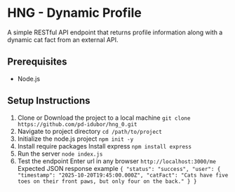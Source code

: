 # HNG - Dynamic Profile
A simple RESTful API endpoint that returns profile information along with a dynamic cat fact from an external API.

## Prerequisites
* Node.js

## Setup Instructions
 1. Clone or Download the project to a local machine
   `git clone https://github.com/pd-idubor/hng_0.git`
 2. Navigate to project directory
    `cd /path/to/project`
 3. Initialize the node.js project
    `npm init -y`
 4. Install require packages
    Install express
    `npm install express`
 5. Run the server
    `node index.js`
 6. Test the endpoint
    Enter url in any browser
    `http://localhost:3000/me`
    Expected JSON response example
    `{
      "status": "success",
        "user": {
            "timestamp": "2025-10-20T19:45:00.000Z",
                "catFact": "Cats have five toes on their front paws, but only four on the back."
      }
    }`
